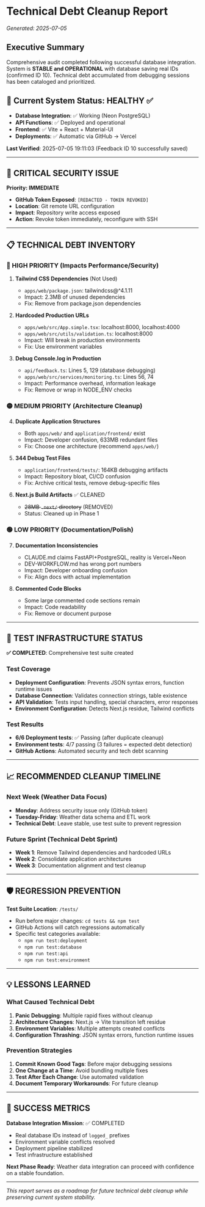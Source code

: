 # Technical Debt Cleanup Report
*Generated: 2025-07-05*

## Executive Summary

Comprehensive audit completed following successful database integration. System is **STABLE and OPERATIONAL** with database saving real IDs (confirmed ID 10). Technical debt accumulated from debugging sessions has been cataloged and prioritized.

## 🎯 Current System Status: HEALTHY ✅

- **Database Integration**: ✅ Working (Neon PostgreSQL)
- **API Functions**: ✅ Deployed and operational
- **Frontend**: ✅ Vite + React + Material-UI
- **Deployments**: ✅ Automatic via GitHub → Vercel

**Last Verified**: 2025-07-05 19:11:03 (Feedback ID 10 successfully saved)

---

## 🚨 CRITICAL SECURITY ISSUE

**Priority: IMMEDIATE**

- **GitHub Token Exposed**: `[REDACTED - TOKEN REVOKED]`
- **Location**: Git remote URL configuration
- **Impact**: Repository write access exposed
- **Action**: Revoke token immediately, reconfigure with SSH

---

## 📋 TECHNICAL DEBT INVENTORY

### 🔴 HIGH PRIORITY (Impacts Performance/Security)

1. **Tailwind CSS Dependencies** (Not Used)
   - `apps/web/package.json`: tailwindcss@^4.1.11
   - Impact: 2.3MB of unused dependencies
   - Fix: Remove from package.json dependencies

2. **Hardcoded Production URLs**
   - `apps/web/src/App.simple.tsx`: localhost:8000, localhost:4000
   - `apps/web/src/utils/validation.ts`: localhost:8000
   - Impact: Will break in production environments
   - Fix: Use environment variables

3. **Debug Console.log in Production**
   - `api/feedback.ts`: Lines 5, 129 (database debugging)
   - `apps/web/src/services/monitoring.ts`: Lines 56, 74
   - Impact: Performance overhead, information leakage
   - Fix: Remove or wrap in NODE_ENV checks

### 🟡 MEDIUM PRIORITY (Architecture Cleanup)

4. **Duplicate Application Structures**
   - Both `apps/web/` and `application/frontend/` exist
   - Impact: Developer confusion, 633MB redundant files
   - Fix: Choose one architecture (recommend `apps/web/`)

5. **344 Debug Test Files**
   - `application/frontend/tests/`: 164KB debugging artifacts
   - Impact: Repository bloat, CI/CD confusion
   - Fix: Archive critical tests, remove debug-specific files

6. **Next.js Build Artifacts** ✅ CLEANED
   - ~~28MB `.next/` directory~~ (REMOVED)
   - Status: Cleaned up in Phase 1

### 🟢 LOW PRIORITY (Documentation/Polish)

7. **Documentation Inconsistencies**
   - CLAUDE.md claims FastAPI+PostgreSQL, reality is Vercel+Neon
   - DEV-WORKFLOW.md has wrong port numbers
   - Impact: Developer onboarding confusion
   - Fix: Align docs with actual implementation

8. **Commented Code Blocks**
   - Some large commented code sections remain
   - Impact: Code readability
   - Fix: Remove or document purpose

---

## 🧪 TEST INFRASTRUCTURE STATUS

**✅ COMPLETED**: Comprehensive test suite created

### Test Coverage
- **Deployment Configuration**: Prevents JSON syntax errors, function runtime issues
- **Database Connection**: Validates connection strings, table existence
- **API Validation**: Tests input handling, special characters, error responses
- **Environment Configuration**: Detects Next.js residue, Tailwind conflicts

### Test Results
- **6/6 Deployment tests**: ✅ Passing (after duplicate cleanup)
- **Environment tests**: 4/7 passing (3 failures = expected debt detection)
- **GitHub Actions**: Automated security and tech debt scanning

---

## 📈 RECOMMENDED CLEANUP TIMELINE

### Next Week (Weather Data Focus)
- **Monday**: Address security issue only (GitHub token)
- **Tuesday-Friday**: Weather data schema and ETL work
- **Technical Debt**: Leave stable, use test suite to prevent regression

### Future Sprint (Technical Debt Sprint)
- **Week 1**: Remove Tailwind dependencies and hardcoded URLs
- **Week 2**: Consolidate application architectures
- **Week 3**: Documentation alignment and test cleanup

---

## 🛡️ REGRESSION PREVENTION

**Test Suite Location**: `/tests/`
- Run before major changes: `cd tests && npm test`
- GitHub Actions will catch regressions automatically
- Specific test categories available:
  - `npm run test:deployment`
  - `npm run test:database`
  - `npm run test:api`
  - `npm run test:environment`

---

## 💡 LESSONS LEARNED

### What Caused Technical Debt
1. **Panic Debugging**: Multiple rapid fixes without cleanup
2. **Architecture Changes**: Next.js → Vite transition left residue
3. **Environment Variables**: Multiple attempts created conflicts
4. **Configuration Thrashing**: JSON syntax errors, function runtime issues

### Prevention Strategies
1. **Commit Known Good Tags**: Before major debugging sessions
2. **One Change at a Time**: Avoid bundling multiple fixes
3. **Test After Each Change**: Use automated validation
4. **Document Temporary Workarounds**: For future cleanup

---

## 🎯 SUCCESS METRICS

**Database Integration Mission**: ✅ COMPLETED
- Real database IDs instead of `logged_` prefixes
- Environment variable conflicts resolved
- Deployment pipeline stabilized
- Test infrastructure established

**Next Phase Ready**: Weather data integration can proceed with confidence on a stable foundation.

---

*This report serves as a roadmap for future technical debt cleanup while preserving current system stability.*
